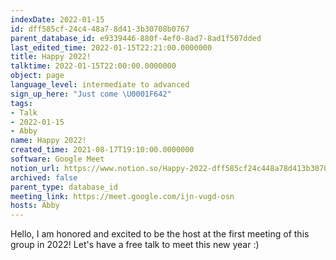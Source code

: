 ```yaml
---
indexDate: 2022-01-15
id: dff585cf-24c4-48a7-8d41-3b30708b0767
parent_database_id: e9339446-880f-4ef0-8ad7-8ad1f507dded
last_edited_time: 2022-01-15T22:21:00.0000000
title: Happy 2022!
talktime: 2022-01-15T22:00:00.0000000
object: page
language_level: intermediate to advanced
sign_up_here: "Just come \U0001F642"
tags:
- Talk
- 2022-01-15
- Abby
name: Happy 2022!
created_time: 2021-08-17T19:10:00.0000000
software: Google Meet
notion_url: https://www.notion.so/Happy-2022-dff585cf24c448a78d413b30708b0767
archived: false
parent_type: database_id
meeting_link: https://meet.google.com/ijn-vugd-osn
hosts: Abby
---
```


Hello, I am honored and excited to be the host at the first meeting of this group in 2022! Let's have a free talk to meet this new year :)





